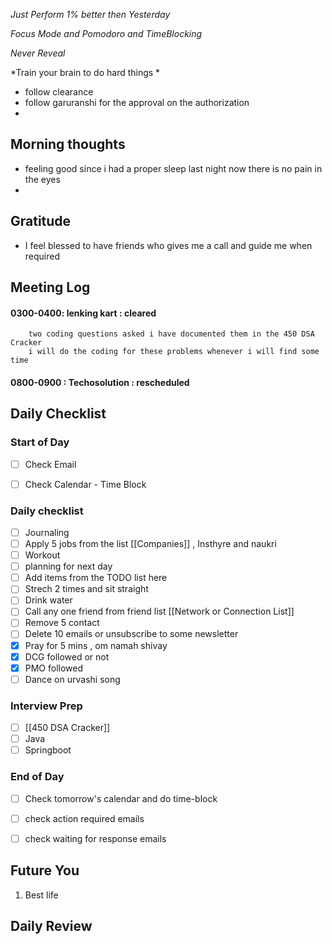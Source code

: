  *Just Perform 1% better then Yesterday*
 
 *Focus Mode and Pomodoro and TimeBlocking* 

 *Never Reveal*
 
*Train your brain to do hard things *

- follow clearance 
- follow garuranshi for the approval on the authorization
- 
## Morning thoughts
- feeling good since i had a proper sleep last night now there is no pain in the eyes
- 
## Gratitude
- I feel blessed to have friends who gives me a call and guide me when required
## Meeting Log

#### 0300-0400:  lenking kart : cleared 
		two coding questions asked i have documented them in the 450 DSA Cracker
		i will do the coding for these problems whenever i will find some time 
		
#### 0800-0900 : Techosolution : rescheduled


## Daily Checklist 

### Start of Day

- [ ] Check Email

- [ ] Check Calendar - Time Block


### Daily checklist

- [ ] Journaling
- [ ] Apply 5 jobs from the list  [[Companies]] , Insthyre and naukri
- [ ] Workout
- [ ] planning for next day
- [ ] Add items from the TODO list here
- [ ] Strech 2 times and sit straight
- [ ] Drink water 
- [ ] Call any one friend from friend list [[Network or Connection List]]
- [ ] Remove 5 contact
- [ ] Delete 10 emails or unsubscribe to some newsletter
- [x] Pray for 5 mins , om namah shivay
- [x] DCG followed or not 
- [x] PMO followed
- [ ] Dance on urvashi song 

### Interview Prep
- [ ] [[450 DSA Cracker]]
- [ ] Java 
- [ ] Springboot

### End of Day
- [ ] Check tomorrow's calendar and do time-block
- [ ] check action required emails
- [ ] check waiting for response emails 


## Future You
1. Best life 
## Daily Review  

